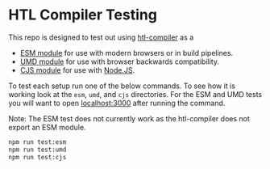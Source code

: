# HTL Compiler Testing

This repo is designed to test out using [htl-compiler](https://github.com/megazear7/htl-compiler) as a
 - [ESM module](https://developer.mozilla.org/en-US/docs/Web/JavaScript/Guide/Modules) for use with modern browsers or in build pipelines.
 - [UMD module](https://github.com/umdjs/umd) for use with browser backwards compatibility.
 - [CJS module](https://nodejs.org/docs/latest/api/modules.html) for use with [Node.JS](https://nodejs.org/en/).

To test each setup run one of the below commands. To see how it is working look at the `esm`, `umd`, and `cjs` directories. For the ESM and UMD tests you will want to open [localhost:3000](http://localhost:3000) after running the command.

Note: The ESM test does not currently work as the htl-compiler does not export an ESM module.

```bash
npm run test:esm
npm run test:umd
npm run test:cjs
```

